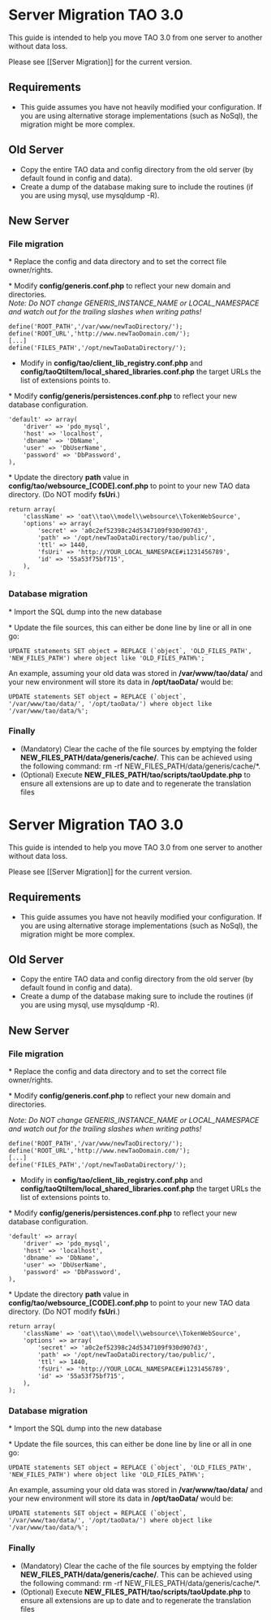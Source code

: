 <!--
created_at: '2016-08-12 11:27:46'
updated_at: '2016-10-18 10:19:10'
authors:
    - 'Cyril Hazotte'
tags:
    - 'Server Migration'
-->

Server Migration TAO 3.0
========================

This guide is intended to help you move TAO 3.0 from one server to another without data loss.

Please see [[Server Migration]] for the current version.

Requirements
------------

-   This guide assumes you have not heavily modified your configuration. If you are using alternative storage implementations (such as NoSql), the migration might be more complex.

Old Server
----------

-   Copy the entire TAO data and config directory from the old server (by default found in config and data).
-   Create a dump of the database making sure to include the routines (if you are using mysql, use mysqldump -R).

New Server
----------

### File migration

\* Replace the config and data directory and to set the correct file owner/rights.

\* Modify **config/generis.conf.php** to reflect your new domain and directories.\
*Note: Do NOT change GENERIS\_INSTANCE\_NAME or LOCAL\_NAMESPACE and watch out for the trailing slashes when writing paths!*

    define('ROOT_PATH','/var/www/newTaoDirectory/');
    define('ROOT_URL','http://www.newTaoDomain.com/');
    [...]
    define('FILES_PATH','/opt/newTaoDataDirectory/');

-   Modify in **config/tao/client\_lib\_registry.conf.php** and **config/taoQtiItem/local\_shared\_libraries.conf.php** the target URLs the list of extensions points to.

\* Modify **config/generis/persistences.conf.php** to reflect your new database configuration.

    'default' => array(
        'driver' => 'pdo_mysql',
        'host' => 'localhost',
        'dbname' => 'DbName',
        'user' => 'DbUserName',
        'password' => 'DbPassword',
    ),

\* Update the directory **path** value in **config/tao/websource\_[CODE].conf.php** to point to your new TAO data directory. (Do NOT modify **fsUri**.)

    return array(
        'className' => 'oat\\tao\\model\\websource\\TokenWebSource',
        'options' => array(
            'secret' => 'a0c2ef52398c24d5347109f930d907d3',
            'path' => '/opt/newTaoDataDirectory/tao/public/',
            'ttl' => 1440,
            'fsUri' => 'http://YOUR_LOCAL_NAMESPACE#i1231456789',
            'id' => '55a53f75bf715',
        ),
    );

### Database migration

\* Import the SQL dump into the new database

\* Update the file sources, this can either be done line by line or all in one go:

    UPDATE statements SET object = REPLACE (`object`, 'OLD_FILES_PATH', 'NEW_FILES_PATH') where object like 'OLD_FILES_PATH%';

An example, assuming your old data was stored in **/var/www/tao/data/** and your new environment will store its data in **/opt/taoData/** would be:

    UPDATE statements SET object = REPLACE (`object`, '/var/www/tao/data/', '/opt/taoData/') where object like '/var/www/tao/data/%';

### Finally

-   (Mandatory) Clear the cache of the file sources by emptying the folder **NEW\_FILES\_PATH/data/generis/cache/**. This can be achieved using the following command: rm -rf NEW\_FILES\_PATH/data/generis/cache/\*.
-   (Optional) Execute **NEW\_FILES\_PATH/tao/scripts/taoUpdate.php** to ensure all extensions are up to date and to regenerate the translation files

Server Migration TAO 3.0
========================

This guide is intended to help you move TAO 3.0 from one server to another without data loss.

Please see [[Server Migration]] for the current version.

Requirements
------------

-   This guide assumes you have not heavily modified your configuration. If you are using alternative storage implementations (such as NoSql), the migration might be more complex.

Old Server
----------

-   Copy the entire TAO data and config directory from the old server (by default found in config and data).
-   Create a dump of the database making sure to include the routines (if you are using mysql, use mysqldump -R).

New Server
----------

### File migration

\* Replace the config and data directory and to set the correct file owner/rights.

\* Modify **config/generis.conf.php** to reflect your new domain and directories.<br/>

*Note: Do NOT change GENERIS\_INSTANCE\_NAME or LOCAL\_NAMESPACE and watch out for the trailing slashes when writing paths!*

    define('ROOT_PATH','/var/www/newTaoDirectory/');
    define('ROOT_URL','http://www.newTaoDomain.com/');
    [...]
    define('FILES_PATH','/opt/newTaoDataDirectory/');

-   Modify in **config/tao/client\_lib\_registry.conf.php** and **config/taoQtiItem/local\_shared\_libraries.conf.php** the target URLs the list of extensions points to.

\* Modify **config/generis/persistences.conf.php** to reflect your new database configuration.

    'default' => array(
        'driver' => 'pdo_mysql',
        'host' => 'localhost',
        'dbname' => 'DbName',
        'user' => 'DbUserName',
        'password' => 'DbPassword',
    ),

\* Update the directory **path** value in **config/tao/websource\_[CODE].conf.php** to point to your new TAO data directory. (Do NOT modify **fsUri**.)

    return array(
        'className' => 'oat\\tao\\model\\websource\\TokenWebSource',
        'options' => array(
            'secret' => 'a0c2ef52398c24d5347109f930d907d3',
            'path' => '/opt/newTaoDataDirectory/tao/public/',
            'ttl' => 1440,
            'fsUri' => 'http://YOUR_LOCAL_NAMESPACE#i1231456789',
            'id' => '55a53f75bf715',
        ),
    );

### Database migration

\* Import the SQL dump into the new database

\* Update the file sources, this can either be done line by line or all in one go:

    UPDATE statements SET object = REPLACE (`object`, 'OLD_FILES_PATH', 'NEW_FILES_PATH') where object like 'OLD_FILES_PATH%';

An example, assuming your old data was stored in **/var/www/tao/data/** and your new environment will store its data in **/opt/taoData/** would be:

    UPDATE statements SET object = REPLACE (`object`, '/var/www/tao/data/', '/opt/taoData/') where object like '/var/www/tao/data/%';

### Finally

-   (Mandatory) Clear the cache of the file sources by emptying the folder **NEW\_FILES\_PATH/data/generis/cache/**. This can be achieved using the following command: rm -rf NEW\_FILES\_PATH/data/generis/cache/\*.
-   (Optional) Execute **NEW\_FILES\_PATH/tao/scripts/taoUpdate.php** to ensure all extensions are up to date and to regenerate the translation files


